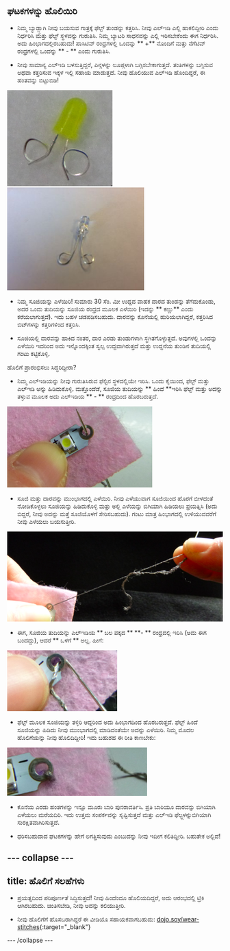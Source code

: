 ## ಘಟಕಗಳನ್ನು ಹೊಲಿಯಿರಿ

+ ನಿಮ್ಮ ಬ್ಯಾಡ್ಜ್ಗಾಗಿ ನೀವು ಬಯಸುವ ಗಾತ್ರಕ್ಕೆ ಫೆಲ್ಟ್ ತುಂಡನ್ನು ಕತ್ತರಿಸಿ. ನೀವು ಎಲ್ಇಡಿ ಎಲ್ಲಿ ಹಾಕಲಿದ್ದೀರಿ ಎಂದು ನಿರ್ಧರಿಸಿ ಮತ್ತು ಫೆಲ್ಟ್ ಸ್ಥಳವನ್ನು ಗುರುತಿಸಿ. ನಿಮ್ಮ ಬ್ಯಾಟರಿ ಸಾಧನವನ್ನು ಎಲ್ಲಿ ಇರಿಸಬೇಕೆಂದು ಈಗ ನಿರ್ಧರಿಸಿ. ಅದು ಹಿಂಭಾಗದಲ್ಲಿರಬಹುದು! ಪಾಸಿಟಿವ್ ರಂಧ್ರಗಳಲ್ಲಿ ಒಂದನ್ನು ** +** ನೊಂದಿಗೆ ಮತ್ತು ನೆಗೆಟಿವ್ ರಂಧ್ರಗಳಲ್ಲಿ ಒಂದನ್ನು ** - ** ಎಂದು ಗುರುತಿಸಿ.

+ ನೀವು ಸಾಮಾನ್ಯ ಎಲ್ಇಡಿ ಬಳಸುತ್ತಿದ್ದರೆ, ಪಿನ್ಗಳನ್ನು ಲೂಪ್ಗಳಾಗಿ ಬಗ್ಗಿಸಬೇಕಾಗುತ್ತದೆ. ತಂತಿಗಳನ್ನು ಬಗ್ಗಿಸುವ ಅಥವಾ ಕತ್ತರಿಸುವ ಇಕ್ಕಳ ಇಲ್ಲಿ ಸಹಾಯ ಮಾಡುತ್ತದೆ. ನೀವು ಹೊಲಿಯುವ ಎಲ್ಇಡಿ ಹೊಂದಿದ್ದರೆ, ಈ ಹಂತವನ್ನು ಬಿಟ್ಟುಬಿಡಿ!

![](images/led_loops1.png) ![](images/LED_loops2.JPG)

+ ನಿಮ್ಮ ಸೂಜಿಯನ್ನು ಎಳೆಯಿರಿ! ಸುಮಾರು 30 ಸೆಂ. ಮೀ ಉದ್ದದ ವಾಹಕ ದಾರದ ತುಂಡನ್ನು ತೆಗೆದುಕೊಂಡು, ಅದರ ಒಂದು ತುದಿಯನ್ನು ಸೂಜಿಯ ರಂಧ್ರದ ಮೂಲಕ ಎಳೆಯಿರಿ (ಇದನ್ನು ** ಕಣ್ಣು** ಎಂದು ಕರೆಯಲಾಗುತ್ತದೆ). ಇದು ಬಹಳ ಚಡಪಡಿಸಬಹುದು. ದಾರವನ್ನು ಕೊನೆಯಲ್ಲಿ ಹುರಿಯಲಾಗಿದ್ದರೆ, ಕತ್ತರಿಸಿದ ಬಿಟ್‌ಗಳನ್ನು ಕತ್ತರಿಗಳಿಂದ ಕತ್ತರಿಸಿ.

+ ಸೂಜಿಯಲ್ಲಿ ದಾರವನ್ನು ಹಾಕಿದ ನಂತರ, ದಾರ ಎರಡು ತುಂಡುಗಳಾಗಿ ಸ್ಥಗಿತಗೊಳ್ಳುತ್ತದೆ. ಅವುಗಳಲ್ಲಿ ಒಂದನ್ನು ಎಳೆಯಿರಿ ಇದರಿಂದ ಅದು ಇನ್ನೊಂದಕ್ಕಿಂತ ಸ್ವಲ್ಪ ಉದ್ದವಾಗಿರುತ್ತದೆ ಮತ್ತು ಉದ್ದನೆಯ ತುಂಡಿನ ತುದಿಯಲ್ಲಿ ಗಂಟು ಕಟ್ಟಿಕೊಳ್ಳಿ.

ಹೊಲಿಗೆ ಪ್ರಾರಂಭಿಸಲು ಸಿದ್ಧರಿದ್ದೀರಾ?

+ ನಿಮ್ಮ ಎಲ್‌ಇಡಿಯನ್ನು ನೀವು ಗುರುತಿಸಿರುವ ಫೆಲ್ಟಿನ ಸ್ಥಳದಲ್ಲಿಯೇ ಇರಿಸಿ. ಒಂದು ಕೈಯಿಂದ, ಫೆಲ್ಟ್ ಮತ್ತು ಎಲ್ಇಡಿ ಅನ್ನು ಹಿಡಿದುಕೊಳ್ಳಿ. ಮತ್ತೊಂದೆಡೆ, ಸೂಜಿಯ ತುದಿಯನ್ನು ** ಹಿಂದೆ **ಇರಿಸಿ ಫೆಲ್ಟ್ ಮತ್ತು ಅದನ್ನು ತಳ್ಳುವ ಮೂಲಕ ಅದು ಎಲ್ಇಡಿಯ ** - ** ರಂಧ್ರದಿಂದ ಹೊರಬರುತ್ತದೆ.

![](images/needle_through_LED.png)

+ ಸೂಜಿ ಮತ್ತು ದಾರವನ್ನು ಮುಂಭಾಗದಲ್ಲಿ ಎಳೆಯಿರಿ. ನೀವು ಎಳೆಯುವಾಗ ಸೂಜಿಯಿಂದ ಹೊರಗೆ ಬೀಳದಂತೆ ನೋಡಿಕೊಳ್ಳಲು ಸೂಜಿಯನ್ನು ಹಿಡಿದುಕೊಳ್ಳಿ ಮತ್ತು ಅಲ್ಲಿ ಎಳೆಯನ್ನು ಬಿಗಿಯಾಗಿ ಹಿಡಿಯಲು ಪ್ರಯತ್ನಿಸಿ (ಅದು ಬಿದ್ದರೆ, ನೀವು ಅದನ್ನು ಮತ್ತೆ ಸೂಜಿಯೊಳಗೆ ಸೇರಿಸಬಹುದು). ಗಂಟು ಮಾತ್ರ ಹಿಂಭಾಗದಲ್ಲಿ ಉಳಿಯುವವರೆಗೆ ನೀವು ಎಳೆಯಲು ಬಯಸುತ್ತೀರಿ.

![](images/pull_thread_through.png)

+ ಈಗ, ಸೂಜಿಯ ತುದಿಯನ್ನು ಎಲ್ಇಡಿಯ ** ಬಲ ಪಕ್ಕದ ** **- ** ರಂಧ್ರದಲ್ಲಿ ಇರಿಸಿ (ಅದು ಈಗ ಬಂದದ್ದು), ಆದರೆ ** ಒಳಗೆ ** ಅಲ್ಲ. ಹೀಗೆ:

![](images/needle_next_to_LED.png)

+ ಫೆಲ್ಟ್ ಮೂಲಕ ಸೂಜಿಯನ್ನು ತಳ್ಳಿರಿ ಆದ್ದರಿಂದ ಅದು ಹಿಂಭಾಗದಿಂದ ಹೊರಬರುತ್ತದೆ. ಫೆಲ್ಟ್ ಹಿಂದೆ ಸೂಜಿಯನ್ನು ಹಿಡಿದು ನೀವು ಮುಂಭಾಗದಲ್ಲಿ ಮಾಡಿದಂತೆಯೇ ಅದನ್ನು ಎಳೆಯಿರಿ. ನಿಮ್ಮ ಮೊದಲ ಹೊಲಿಗೆಯನ್ನು ನೀವು ಹೊಲಿದಿದ್ದೀರಿ! ಇದು ಬಹುಶಹ ಈ ರೀತಿ ಕಾಣಬೇಕು:

![](images/first_stitch.png)

+ ಕೊನೆಯ ಎರಡು ಹಂತಗಳನ್ನು ಇನ್ನೂ ಮೂರು ಬಾರಿ ಪುನರಾವರ್ತಿಸಿ. ಪ್ರತಿ ಬಾರಿಯೂ ದಾರವನ್ನು ಬಿಗಿಯಾಗಿ ಎಳೆಯಲು ಮರೆಯದಿರಿ. ಇದು ಉತ್ತಮ ಸಂಪರ್ಕವನ್ನು ಸೃಷ್ಟಿಸುತ್ತದೆ ಮತ್ತು ಎಲ್ಇಡಿ ಫೆಲ್ಟ್ಗಳನ್ನುಬಿಗಿಯಾಗಿ ಸುರಕ್ಷಿತವಾಗಿರಿಸುತ್ತದೆ.

+ ಧರಿಸಬಹುದಾದ ಘಟಕಗಳನ್ನು ಹೇಗೆ ಲಗತ್ತಿಸುವುದು ಎಂಬುದನ್ನು ನೀವು ಇದೀಗ ಕಲಿತಿದ್ದೀರಿ. ಬಹುತೇಕ ಅಲ್ಲಿದೆ!

--- collapse ---
---
title: ಹೊಲಿಗೆ ಸಲಹೆಗಳು
---

+ ಪ್ರಯತ್ನದಿಂದ ಪರಿಪೂರ್ಣತೆ ಸಿದ್ಧಿಸುತ್ತದೆ! ನೀವು ಹಿಂದೆಂದೂ ಹೊಲಿಯದಿದ್ದರೆ, ಅದು ಆರಂಭದಲ್ಲಿ ಟ್ರಿಕಿ ಆಗಿರಬಹುದು. ಚಿಂತಿಸಬೇಡಿ, ನೀವು ಅದನ್ನು ಕಲಿಯುತ್ತೀರಿ.

+ ನೀವು ಹೊಲಿಗೆಗೆ ಹೊಸಬರಾಗಿದ್ದರೆ ಈ ವೀಡಿಯೊ ಸಹಾಯಕವಾಗಬಹುದು: [ dojo.soy/wear-stitches](http://dojo.soy/wear-stitches){:target="_blank"}

--- /collapse ---
